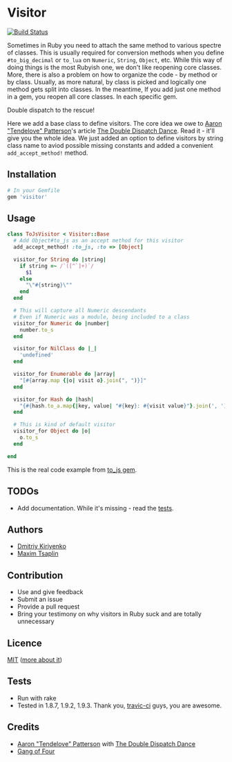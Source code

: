 # Visitor

[![Build
Status](https://secure.travis-ci.org/dmitriy-kiriyenko/Visitor.png)](http://travis-ci.org/dmitriy-kiriyenko/Visitor)

Sometimes in Ruby you need to attach the same method to various spectre
of classes. This is usually required for conversion methods when you
define `#to_big_decimal` or `to_lua` on `Numeric`, `String`, `Object`,
etc. While this way of doing things is the most Rubyish one, we don't
like reopening core classes. More, there is also a problem on how to
organize the code - by method or by class. Usually, as more natural, by
class is picked and logically one method gets split into classes. In the
meantime, If you add just one method in a gem, you reopen all core
classes. In each specific gem.

Double dispatch to the rescue!

Here we add a base class to define visitors. The core idea we owe to
[Aaron "Tendelove" Patterson](https://github.com/tenderlove)'s article
[The Double Dispatch
Dance](http://blog.rubybestpractices.com/posts/aaronp/001_double_dispatch_dance.html).
Read it - it'll give you the whole idea. We just added an option to
define visitors by string class name to aviod possible missing constants
and added a convenient `add_accept_method!` method.

## Installation

``` ruby
# In your Gemfile
gem 'visitor'
```

## Usage

``` ruby 
class ToJsVisitor < Visitor::Base
  # Add Object#to_js as an accept method for this visitor
  add_accept_method! :to_js, :to => [Object]

  visitor_for String do |string|
    if string =~ /`([^`]+)`/
      $1
    else
      "\"#{string}\""
    end
  end

  # This will capture all Numeric descendants
  # Even if Numeric was a module, being included to a class
  visitor_for Numeric do |number|
    number.to_s
  end

  visitor_for NilClass do |_|
    'undefined'
  end

  visitor_for Enumerable do |array|
    "[#{array.map {|o| visit o}.join(", ")}]"
  end

  visitor_for Hash do |hash|
    "{#{hash.to_a.map{|key, value| "#{key}: #{visit value}"}.join(', ')}}"
  end

  # This is kind of default visitor
  visitor_for Object do |o|
    o.to_s
  end

end
```

This is the real code example from [to_js
gem](https://github.com/dmitriy-kiriyenko/to_js).

## TODOs
* Add documentation. While it's missing - read the
  [tests](https://github.com/dmitriy-kiriyenko/Visitor/blob/master/spec/lib/visitor/base_spec.rb).

## Authors
* [Dmitriy Kiriyenko](https://github.com/dmitriy-kiriyenko)
* [Maxim Tsaplin](https://github.com/maxtsap)

## Contribution
* Use and give feedback
* Submit an issue
* Provide a pull request
* Bring your testimony on why visitors in Ruby suck and are totally
  unnecessary

## Licence
[MIT](https://github.com/dmitriy-kiriyenko/Visitor/blob/master/MIT-LICENCE)
([more about it](http://en.wikipedia.org/wiki/MIT_License))

## Tests
* Run with rake
* Tested in 1.8.7, 1.9.2, 1.9.3. Thank you,
  [travic-ci](http://travis-ci.org/) guys, you are awesome.

## Credits
* [Aaron "Tendelove" Patterson](https://github.com/tenderlove) with [The
  Double Dispatch
Dance](http://blog.rubybestpractices.com/posts/aaronp/001_double_dispatch_dance.html)
* [Gang of Four](http://en.wikipedia.org/wiki/Design_Patterns)
